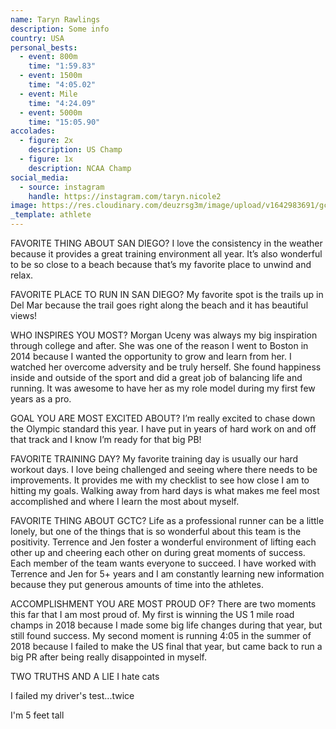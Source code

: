 ```yaml
---
name: Taryn Rawlings
description: Some info
country: USA
personal_bests:
  - event: 800m
    time: "1:59.83"
  - event: 1500m
    time: "4:05.02"
  - event: Mile
    time: "4:24.09"
  - event: 5000m
    time: "15:05.90"
accolades:
  - figure: 2x
    description: US Champ
  - figure: 1x
    description: NCAA Champ
social_media:
  - source: instagram
    handle: https://instagram.com/taryn.nicole2
image: https://res.cloudinary.com/deuzrsg3m/image/upload/v1642983691/gctc/portraits/Portraits-24_kufj5b.jpg
_template: athlete
---
```


FAVORITE THING ABOUT SAN DIEGO?
I love the consistency in the weather because it provides a great training environment all year. It’s also wonderful to be so close to a beach because that’s my favorite place to unwind and relax.

FAVORITE PLACE TO RUN IN SAN DIEGO?
My favorite spot is the trails up in Del Mar because the trail goes right along the beach and it has beautiful views!

WHO INSPIRES YOU MOST?
Morgan Uceny was always my big inspiration through college and after. She was one of the reason I went to Boston in 2014 because I wanted the opportunity to grow and learn from her. I watched her overcome adversity and be truly herself. She found happiness inside and outside of the sport and did a great job of balancing life and running. It was awesome to have her as my role model during my first few years as a pro.

GOAL YOU ARE MOST EXCITED ABOUT?
I’m really excited to chase down the Olympic standard this year. I have put in years of hard work on and off that track and I know I’m ready for that big PB!

FAVORITE TRAINING DAY?
My favorite training day is usually our hard workout days. I love being challenged and seeing where there needs to be improvements. It provides me with my checklist to see how close I am to hitting my goals. Walking away from hard days is what makes me feel most accomplished and where I learn the most about myself.

FAVORITE THING ABOUT GCTC?
Life as a professional runner can be a little lonely, but one of the things that is so wonderful about this team is the positivity. Terrence and Jen foster a wonderful environment of lifting each other up and cheering each other on during great moments of success. Each member of the team wants everyone to succeed. I have worked with Terrence and Jen for 5+ years and I am constantly learning new information because they put generous amounts of time into the athletes.

ACCOMPLISHMENT YOU ARE MOST PROUD OF?
There are two moments this far that I am most proud of. My first is winning the US 1 mile road champs in 2018 because I made some big life changes during that year, but still found success. My second moment is running 4:05 in the summer of 2018 because I failed to make the US final that year, but came back to run a big PR after being really disappointed in myself.

TWO TRUTHS AND A LIE
I hate cats

I failed my driver's test...twice

I'm 5 feet tall
